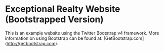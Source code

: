 # Exceptional Realty Website (Bootstrapped Version)

This is an example website using the Twitter Bootstrap v4 framework.
More information on using Bootstrap can be found at:
[GetBootstrap.com] (http://getbootstrap.com).